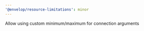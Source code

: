```yaml
---
'@envelop/resource-limitations': minor
---
```


Allow using custom minimum/maximum for connection arguments
